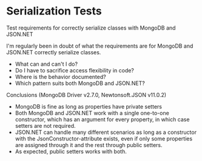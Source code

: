 # Serialization Tests
Test requirements for correctly serialize classes with MongoDB and JSON.NET

I'm regularly been in doubt of what the requirements are for MongoDB and JSON.NET correctly serialize classes. 
* What can and can't I do? 
* Do I have to sacrifice access flexibility in code? 
* Where is the behavior documented?
* Which pattern suits both MongoDB and JSON.NET?


Conclusions (MongoDB Driver v2.7.0, Newtonsoft.JSON v11.0.2)
* MongoDB is fine as long as properties have private setters
* Both MongoDB and JSON.NET work with a single one-to-one constructor, which has an argument for every property, in which case setters are not required.
* JSON.NET can handle many different scenarios as long as a constructor with the JsonConstructor-attribute exists, even if only some properties are assigned through it and the rest through public setters.
* As expected, public setters works with both.
